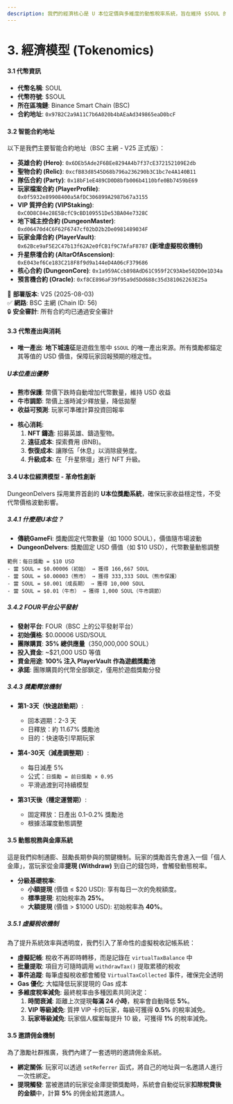 ```yaml
---
description: 我們的經濟核心是 U 本位定價與多維度的動態稅率系統，旨在維持 $SOUL 的長期價值穩定。
---
```


# 3. 經濟模型 (Tokenomics)

#### **3.1 代幣資訊**

* **代幣名稱**: SOUL
* **代幣符號**: $SOUL
* **所在區塊鏈**: Binance Smart Chain (BSC)
* **合約地址**: `0x97B2C2a9A11C7b6A020b4bAEaAd349865eaD0bcF`

#### **3.2 智能合約地址**

以下是我們主要智能合約地址（BSC 主網 - V25 正式版）：

* **英雄合約 (Hero)**: `0x6DEb5Ade2F6BEe8294A4b7f37cE372152109E2db`
* **聖物合約 (Relic)**: `0xcfB83d8545D68b796a236290b3C1bc7e4A140B11`
* **隊伍合約 (Party)**: `0x18bF1eE489CD0D8bfb006b4110bfe0Bb7459bE69`
* **玩家檔案合約 (PlayerProfile)**: `0x0f5932e89908400a5AfDC306899A2987b67a3155`
* **VIP 質押合約 (VIPStaking)**: `0xC0D8C84e28E5BcfC9cBD109551De53BA04e7328C`
* **地下城主控合約 (DungeonMaster)**: `0xd06470d4C6F62F6747cf02bD2b2De0981489034F`
* **玩家金庫合約 (PlayerVault)**: `0x62Bce9aF5E2C47b13f62A2e0fCB1f9C7AfaF8787` **(新增虛擬稅收機制)**
* **升星祭壇合約 (AltarOfAscension)**: `0xE043ef6Ce183C218F8f9d9a144eD4A06cF379686`
* **核心合約 (DungeonCore)**: `0x1a959ACcb898AdD61C959f2C93Abe502D0e1D34a`
* **預言機合約 (Oracle)**: `0xf8CE896aF39f95a9d5Dd688c35d381062263E25a`

📌 **部署版本**: V25 (2025-08-03)  
✅ **網路**: BSC 主網 (Chain ID: 56)  
🔒 **安全審計**: 所有合約均已通過安全審計

#### **3.3 代幣產出與消耗**

* **唯一產出**: **地下城遠征**是遊戲生態中 `$SOUL` 的唯一產出來源。所有獎勵都錨定其等值的 USD 價值，保障玩家回報預期的穩定性。

##### **U本位產出優勢**
- **熊市保護**: 幣價下跌時自動增加代幣數量，維持 USD 收益
- **牛市調節**: 幣價上漲時減少釋放量，降低拋壓
- **收益可預測**: 玩家可準確計算投資回報率

* **核心消耗**:
  1. **NFT 鑄造**: 招募英雄、鑄造聖物。
  2. **遠征成本**: 探索費用 (BNB)。
  3. **恢復成本**: 讓隊伍「休息」以消除疲勞度。
  4. **升級成本**: 在「升星祭壇」進行 NFT 升級。

#### **3.4 U本位經濟模型 - 革命性創新**

DungeonDelvers 採用業界首創的 **U本位獎勵系統**，確保玩家收益穩定性，不受代幣價格波動影響。

##### **3.4.1 什麼是U本位？**
* **傳統GameFi**: 獎勵固定代幣數量（如 1000 SOUL），價值隨市場波動
* **DungeonDelvers**: 獎勵固定 USD 價值（如 $10 USD），代幣數量動態調整

```
範例：每日獎勵 = $10 USD
- 當 SOUL = $0.00006（初始） → 獲得 166,667 SOUL
- 當 SOUL = $0.00003（熊市） → 獲得 333,333 SOUL（熊市保護）
- 當 SOUL = $0.001（成長期） → 獲得 10,000 SOUL
- 當 SOUL = $0.01（牛市） → 獲得 1,000 SOUL（牛市調節）
```

##### **3.4.2 FOUR平台公平發射**
* **發射平台**: FOUR（BSC 上的公平發射平台）
* **初始價格**: $0.00006 USD/SOUL
* **團隊購買**: **35% 總供應量**（350,000,000 SOUL）
* **投入資金**: ~$21,000 USD 等值
* **資金用途**: **100% 注入 PlayerVault 作為遊戲獎勵池**
* **承諾**: 團隊購買的代幣全部鎖定，僅用於遊戲獎勵分發

##### **3.4.3 獎勵釋放機制**
* **第1-3天（快速啟動期）**:
  - 回本週期：2-3 天
  - 日釋放：約 11.67% 獎勵池
  - 目的：快速吸引早期玩家
  
* **第4-30天（減產調整期）**:
  - 每日減產 5%
  - 公式：`日獎勵 = 前日獎勵 × 0.95`
  - 平滑過渡到可持續模型
  
* **第31天後（穩定運營期）**:
  - 固定釋放：日產出 0.1-0.2% 獎勵池
  - 根據活躍度動態調整

#### **3.5 動態稅務與金庫系統**

這是我們抑制通膨、鼓勵長期參與的關鍵機制。玩家的獎勵首先會進入一個「個人金庫」，當玩家從金庫**提現 (Withdraw)** 到自己的錢包時，會觸發動態稅率。

* **分級基礎稅率**:
  * **小額提現** (價值 ≤ $20 USD): 享有每日一次的免稅額度。
  * **標準提現**: 初始稅率為 **25%**。
  * **大額提現** (價值 > $1000 USD): 初始稅率為 **40%**。

##### **3.5.1 虛擬稅收機制**

為了提升系統效率與透明度，我們引入了革命性的虛擬稅收記帳系統：

* **虛擬記帳**: 稅收不再即時轉移，而是記錄在 `virtualTaxBalance` 中
* **批量提取**: 項目方可隨時調用 `withdrawTax()` 提取累積的稅收
* **事件追蹤**: 每筆虛擬稅收都會觸發 `VirtualTaxCollected` 事件，確保完全透明
* **Gas 優化**: 大幅降低玩家提現的 Gas 成本
* **多維度稅率減免**: 最終稅率由多種因素共同決定：
  1. **時間衰減**: 距離上次提現**每滿 24 小時**，稅率會自動降低 **5%**。
  2. **VIP 等級減免**: 質押 VIP 卡的玩家，每級可獲得 **0.5%** 的稅率減免。
  3. **玩家等級減免**: 玩家個人檔案每提升 10 級，可獲得 **1%** 的稅率減免。

#### **3.5 邀請佣金機制**

為了激勵社群推廣，我們內建了一套透明的邀請佣金系統。

* **綁定關係**: 玩家可以透過 `setReferrer` 函式，將自己的地址與一名邀請人進行一次性綁定。
* **提現觸發**: 當被邀請的玩家從金庫提領獎勵時，系統會自動從玩家**扣除稅費後的金額**中，計算 **5%** 的佣金給其邀請人。

